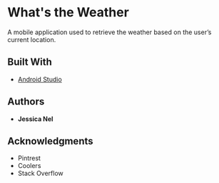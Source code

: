 # What's the Weather

A mobile application used to retrieve the weather based on the user’s current location.

## Built With

* [Android Studio](https://developer.android.com/docs)

## Authors

* **Jessica Nel**

## Acknowledgments

* Pintrest
* Coolers
* Stack Overflow
